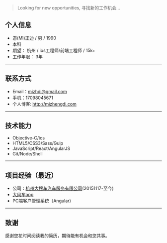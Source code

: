 >Looking for new opportunities, 寻找新的工作机会...


## 个人信息
- 宓(Mì)正迪 / 男 / 1990
- 本科
- 期望： 杭州 / ios工程师/前端工程师 / 15k+
- 工作年限： 3年

---

## 联系方式
- Email：<mizhdi@gmail.com>
- 手机：17098045671
- 个人博客: http://mizhengdi.com

---

## 技术能力
- Objective-C/ios
- HTML5/CSS3/Sass/Gulp
- JavaScript/React/AngularJS
- Git/Node/Shell

---

## 项目经验（最近）
- 公司：[杭州大搜车汽车服务有限公司](http://wwww.souche.com)(20151117-至今)
- [大风车app](http://fir.im/dfc)
- PC端客户管理系统（Angular）

---

## 致谢
感谢您花时间阅读我的简历，期待能有机会和您共事。
